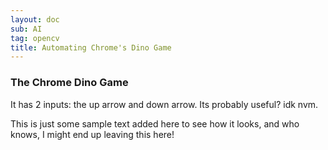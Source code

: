 ```yaml
---
layout: doc
sub: AI
tag: opencv
title: Automating Chrome's Dino Game
---
```


### The Chrome Dino Game

It has 2 inputs: the up arrow and down arrow. Its probably useful? idk nvm.

This is just some sample text added here to see how it looks, and who knows, I
might end up leaving this here!
